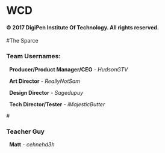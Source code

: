 # WCD

<h4>© 2017 DigiPen Institute Of Technology. All rights reserved.</h4>

#The Sparce

<h3>Team Usernames:</h3>

 &nbsp; <b>Producer/Product Manager/CEO</b> - *HudsonGTV*

 &nbsp; <b>Art Director</b>                 - *ReallyNotSam*

 &nbsp; <b>Design Director</b>              - *Sagedupuy*

 &nbsp; <b>Tech Director/Tester</b>         - *iMajesticButter*

#<h3>Teacher Guy</h3>
 &nbsp; <b>Matt</b>                         - *cehnehd3h*

